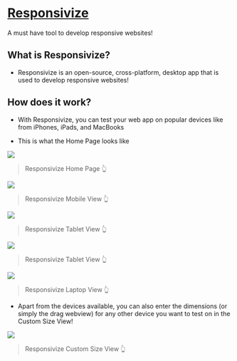# [Responsivize](https://virejdasani.github.io/Responsivize/)
A must have tool to develop responsive websites!

## What is Responsivize?
- Responsivize is an open-source, cross-platform, desktop app that is used to develop responsive websites!

## How does it work?
- With Responsivize, you can test your web app on popular devices like from iPhones, iPads, and MacBooks

- This is what the Home Page looks like

![](https://github.com/virejdasani/Responsivize/blob/master/docs/assets/HomePage.png)
> Responsivize Home Page 👆

![](https://github.com/virejdasani/Responsivize/blob/master/docs/assets/Mobile.png)
> Responsivize Mobile View 👆

![](https://github.com/virejdasani/Responsivize/blob/master/docs/assets/Tablets1.png)
> Responsivize Tablet View 👆

![](https://github.com/virejdasani/Responsivize/blob/master/docs/assets/Tablets2.png)
> Responsivize Tablet View 👆

![](https://github.com/virejdasani/Responsivize/blob/master/docs/assets/Laptops1.png)
> Responsivize Laptop View 👆

- Apart from the devices available, you can also enter the dimensions (or simply the drag webview) for any other device you want to test on in the Custom Size View!

![](https://github.com/virejdasani/Responsivize/blob/master/docs/assets/CustomSize.png)
> Responsivize Custom Size View 👆
